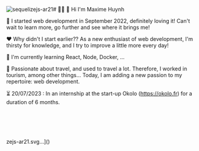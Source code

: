 ![sequelizejs-ar21](https://github.com/Maxime-hnh/Maxime-hnh/assets/118843971/1c91961f-c4fc-4f49-9605-4c2dc3d34f3a)# :man_technologist: :wave: Hi I'm Maxime Huynh

 :rocket: I started web development in September 2022, definitely loving it! Can't wait to learn more, go further and see where it brings me!


:hearts: Why didn't I start earlier?? As a new enthusiast of web development, I'm thirsty for knowledge, and I try to improve a little more every day!


🌱 I'm currently learning React, Node, Docker, ...


💬 Passionate about travel, and used to travel a lot. Therefore, I worked in tourism, among other things... Today, I am adding a new passion to my repertoire: web development. 


:hourglass_flowing_sand: 20/07/2023 : In an internship at the start-up Okolo (https://okolo.fr) for a duration of 6 months.


<svg
   width="120"
   height="60"
   version="1.1"
   id="svg28"
   sodipodi:docname="sequelizejs-ar21.svg"
   inkscape:version="1.3 (0e150ed6c4, 2023-07-21)"
   xmlns:inkscape="http://www.inkscape.org/namespaces/inkscape"
   xmlns:sodipodi="http://sodipodi.sourceforge.net/DTD/sodipodi-0.dtd"
   xmlns="http://www.w3.org/2000/svg"
   xmlns:svg="http://www.w3.org/2000/svg">
  <defs
     id="defs28" />
  <sodipodi:namedview
     id="namedview28"
     pagecolor="#ffffff"
     bordercolor="#000000"
     borderopacity="0.25"
     inkscape:showpageshadow="2"
     inkscape:pageopacity="0.0"
     inkscape:pagecheckerboard="0"
     inkscape:deskcolor="#d1d1d1"
     inkscape:zoom="8.9083333"
     inkscape:cx="74.593078"
     inkscape:cy="30.028064"
     inkscape:window-width="1920"
     inkscape:window-height="991"
     inkscape:window-x="-9"
     inkscape:window-y="-9"
     inkscape:window-maximized="1"
     inkscape:current-layer="svg28" />
  <style
     id="style1"><![CDATA[.D{fill:#2f406a}.E{fill:#2379bd}.F{fill:#03afef}]]></style>
  <path
     d="M31.554 23.517v12.9L20.59 42.855l-.1.092v4.866l.1.092 15.435-8.916V21.01h-.147l-4.352 2.433v.1"
     class="D"
     id="path1" />
  <path
     d="M9.59 36.52L20.61 42.9v5.004L5.046 38.952V21.048h.156l4.343 2.525.046.147v12.855"
     class="E"
     id="path2" />
  <path
     d="M9.59 23.692L5 21.048l15.554-8.952 15.472 8.916-4.472 2.507-11.018-6.27-10.963 6.427"
     class="F"
     id="path3" />
  <path
     d="M20.398 35.04l-.12-.12v-4.84l.12-.064v-.12l4.15-2.424h.13v4.995l-4.306 2.553"
     class="D"
     id="path4" />
  <path
     d="M16.018 32.654v-5.188h.12l4.224 2.46v5.124l-4.38-2.397"
     class="E"
     id="path5" />
  <path
     d="M20.325 24.922l-4.306 2.553L20.398 30l4.306-2.516-4.38-2.59"
     class="F"
     id="path6" />
  <path
     d="M15.036 38.21l-.12-.12V33.24l.12-.064v-.12l4.15-2.424h.13v4.995l-4.306 2.553"
     class="D"
     id="path7" />
  <path
     d="M10.656 35.812v-5.188h.12L15 33.085v5.124l-4.343-2.397"
     class="E"
     id="path8" />
  <path
     d="M14.972 28.08l-4.316 2.543 4.38 2.553 4.306-2.516-4.38-2.59"
     class="F"
     id="path9" />
  <path
     d="M26.146 38.328l-.12-.12V33.36l.12-.064v-.12l4.15-2.424h.13v4.995L26.12 38.3"
     class="D"
     id="path10" />
  <path
     d="M21.766 35.932v-5.188h.138l4.224 2.46v5.124l-4.38-2.397"
     class="E"
     id="path11" />
  <path
     d="M26.073 28.164l-4.306 2.553 4.38 2.553 4.306-2.516-4.38-2.59"
     class="F"
     id="path12" />
  <path
     d="M20.784 41.487l-.12-.12V36.52l.12-.064v-.12l4.15-2.424h.13v4.995l-4.306 2.553"
     class="D"
     id="path13" />
  <path
     d="M16.395 39.1v-5.18h.12l4.224 2.46v5.124L16.395 39.1"
     class="E"
     id="path14" />
  <path
     d="M20.7 31.36l-4.316 2.553 4.39 2.516 4.306-2.516-4.38-2.553"
     class="F"
     id="path15" />
  <path
     d="M20.398 28.164l-.12-.12v-4.83l.12-.064v-.12l4.15-2.424h.13v4.995l-4.28 2.562"
     class="D"
     id="path16" />
  <path
     d="M16.018 25.785v-5.188h.12l4.224 2.46v5.105l-4.38-2.397"
     class="E"
     id="path17" />
  <path
     d="M20.325 18.063l-4.306 2.553 4.38 2.553 4.306-2.516-4.38-2.59"
     class="F"
     id="path18" />
  <path
     d="M15.036 31.33l-.12-.12v-4.885l.12-.064v-.12l4.15-2.424h.13v4.995l-4.306 2.553"
     class="D"
     id="path19" />
  <path
     d="M10.656 28.944v-5.188h.12L15 26.217v5.124l-4.343-2.397"
     class="E"
     id="path20" />
  <path
     d="M14.972 21.213l-4.316 2.543 4.38 2.57 4.306-2.516-4.38-2.59"
     class="F"
     id="path21" />
  <path
     d="M26.146 31.45l-.12-.12v-4.84l.12-.064v-.12l4.15-2.424h.13v4.995l-4.306 2.553"
     class="D"
     id="path22" />
  <path
     d="M21.766 29.082v-5.206h.138l4.205 2.452v5.124l-4.343-2.37"
     class="E"
     id="path23" />
  <path
     d="M26.073 21.332l-4.306 2.553 4.38 2.553 4.306-2.516-4.38-2.59"
     class="F"
     id="path24" />
  <path
     d="M20.784 34.59l-.12-.12v-4.82l.12-.064v-.12l4.15-2.424h.13v4.995l-4.28 2.553"
     class="D"
     id="path25" />
  <path
     d="M16.395 32.222v-5.188h.12l4.224 2.46v5.096l-4.343-2.37"
     class="E"
     id="path26" />
  <path
     d="M20.7 24.49l-4.316 2.543 4.38 2.553 4.306-2.516-4.37-2.58"
     class="F"
     id="path27" />
  <path
     d="M43.776 23.17q-2.892 0-2.892 2.176c-.086.634.165 1.267.66 1.67a8.87 8.87 0 0 0 2.7.918 6.86 6.86 0 0 1 2.883 1.148 2.98 2.98 0 0 1 .845 2.378q0 4.104-4.26 4.104a23.96 23.96 0 0 1-3.526-.33l-.698-.092.156-1.23c1.323.197 2.657.314 3.994.35q2.856 0 2.856-2.68a1.84 1.84 0 0 0-.624-1.58 6.14 6.14 0 0 0-2.34-.8c-1.146-.173-2.24-.596-3.205-1.24-.702-.655-1.06-1.597-.973-2.553q0-3.6 4.297-3.6c1.132.014 2.26.1 3.38.285l.652.1-.064 1.285a36.25 36.25 0 0 0-3.838-.321zM56.85 34.215l.56-.055v1.14a27.74 27.74 0 0 1-3.765.312 3.39 3.39 0 0 1-2.947-1.203c-.666-1.13-.97-2.438-.872-3.746q0-5.068 4.03-5.068a3.67 3.67 0 0 1 2.938 1.074 5.08 5.08 0 0 1 .964 3.425l-.046 1.093H51.33a3.97 3.97 0 0 0 .578 2.37 2.37 2.37 0 0 0 2.011.771q1.442 0 2.93-.1zM56.327 30c.078-.875-.12-1.75-.57-2.507-.46-.522-1.142-.795-1.836-.735a2.37 2.37 0 0 0-1.928.771 3.91 3.91 0 0 0-.707 2.47zm6.896 5.6a3.23 3.23 0 0 1-2.755-1.139 6.7 6.7 0 0 1-.836-3.856c-.127-1.37.227-2.74 1-3.875q1-1.157 3.544-1.157l3.223.193v13.92h-1.423v-4.72c-.86.416-1.8.633-2.755.634zm.918-8.778c-.92-.115-1.84.228-2.46.918a5.04 5.04 0 0 0-.643 2.883 5.64 5.64 0 0 0 .533 2.837 1.93 1.93 0 0 0 1.781.854c.76-.001 1.514-.145 2.222-.422l.35-.138V26.94q-1.166-.1-1.78-.1zm12.047-1.055h1.45v9.64h-1.45v-.67a5.51 5.51 0 0 1-2.865.863q-1.965 0-2.617-1.02c-.53-1.186-.75-2.488-.643-3.783v-5.032h1.423v5.013a7.09 7.09 0 0 0 .367 2.819q.367.716 1.662.716c.438-.002.874-.063 1.295-.184a6.01 6.01 0 0 0 1-.358l.35-.174zm10.78 8.448l.56-.055v1.14a27.74 27.74 0 0 1-3.765.312 3.39 3.39 0 0 1-2.947-1.203c-.666-1.13-.97-2.438-.872-3.746q0-5.068 4.03-5.068c1.084-.085 2.15.315 2.9 1.093a5.08 5.08 0 0 1 .964 3.425l-.073 1.102H81.45a3.97 3.97 0 0 0 .578 2.37 2.37 2.37 0 0 0 2.011.771q1.442-.028 2.93-.138zM86.445 30c.078-.875-.12-1.75-.57-2.507-.46-.522-1.142-.795-1.836-.735a2.37 2.37 0 0 0-1.928.771 3.89 3.89 0 0 0-.68 2.47zm3.82 5.408V21.562h1.423v13.846zm4.333-11.835V21.9h1.442v1.662zm0 11.817v-9.623h1.442v9.64zm3.645-8.328v-1.295h7.153v1.295l-5.4 7.06h5.4v1.295h-7.153v-1.304l5.38-7.052zm15.857 7.153l.56-.055v1.14a27.74 27.74 0 0 1-3.765.312 3.39 3.39 0 0 1-2.947-1.203c-.666-1.13-.97-2.438-.872-3.746q0-5.068 4.03-5.068c1.084-.085 2.15.315 2.9 1.093a5.08 5.08 0 0 1 .964 3.425l-.073 1.102h-6.326a3.97 3.97 0 0 0 .578 2.37 2.37 2.37 0 0 0 2.011.771q1.442-.028 2.93-.138zM113.577 30c.078-.875-.12-1.75-.57-2.507-.46-.522-1.142-.795-1.836-.735a2.37 2.37 0 0 0-1.928.771c-.492.725-.725 1.596-.66 2.47z"
     class="D"
     id="path28"
     style="fill:#ffffff;fill-opacity:1" />
</svg>
zejs-ar21.svg…]()
